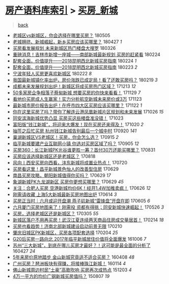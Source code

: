 [房产语料库索引](../../README.md)  > [买房_新城](买房_新城.md)
====
> [back](../README.md)

- [老城区vs新城区，你会选择在哪里买房？](http://jkwz.applinzi.com/ittc/7099669611119379463.html#%E8%80%81%E5%9F%8E%E5%8C%BAvs%E6%96%B0%E5%9F%8E%E5%8C%BA%EF%BC%8C%E4%BD%A0%E4%BC%9A%E9%80%89%E6%8B%A9%E5%9C%A8%E5%93%AA%E9%87%8C%E4%B9%B0%E6%88%BF%EF%BC%9F) 180505  
- [老城拥挤、新城崛起，新乡买房应该买哪里？](http://jkwz.applinzi.com/ittc/7096584000179274769.html#%E8%80%81%E5%9F%8E%E6%8B%A5%E6%8C%A4%E3%80%81%E6%96%B0%E5%9F%8E%E5%B4%9B%E8%B5%B7%EF%BC%8C%E6%96%B0%E4%B9%A1%E4%B9%B0%E6%88%BF%E5%BA%94%E8%AF%A5%E4%B9%B0%E5%93%AA%E9%87%8C%EF%BC%9F) 180427 *1* 
- [买房看发展规划 未来新城区热门楼盘大搜罗](http://jkwz.applinzi.com/ittc/7084686786871952391.html#%E4%B9%B0%E6%88%BF%E7%9C%8B%E5%8F%91%E5%B1%95%E8%A7%84%E5%88%92+%E6%9C%AA%E6%9D%A5%E6%96%B0%E5%9F%8E%E5%8C%BA%E7%83%AD%E9%97%A8%E6%A5%BC%E7%9B%98%E5%A4%A7%E6%90%9C%E7%BD%97) 180326  
- [重磅消息！吉林市新增一座城——南部新城最新规划 买房的赶紧看](http://jkwz.applinzi.com/ittc/7073717007231222790.html#%E9%87%8D%E7%A3%85%E6%B6%88%E6%81%AF%EF%BC%81%E5%90%89%E6%9E%97%E5%B8%82%E6%96%B0%E5%A2%9E%E4%B8%80%E5%BA%A7%E5%9F%8E%E2%80%94%E2%80%94%E5%8D%97%E9%83%A8%E6%96%B0%E5%9F%8E%E6%9C%80%E6%96%B0%E8%A7%84%E5%88%92+%E4%B9%B0%E6%88%BF%E7%9A%84%E8%B5%B6%E7%B4%A7%E7%9C%8B) 180224  
- [配套全面，价值提升——2018昆明西北新城买房指南](http://jkwz.applinzi.com/ittc/7073608902946325521.html#%E9%85%8D%E5%A5%97%E5%85%A8%E9%9D%A2%EF%BC%8C%E4%BB%B7%E5%80%BC%E6%8F%90%E5%8D%87%E2%80%94%E2%80%942018%E6%98%86%E6%98%8E%E8%A5%BF%E5%8C%97%E6%96%B0%E5%9F%8E%E4%B9%B0%E6%88%BF%E6%8C%87%E5%8D%97) 180224 *1* 
- [配套全面，价值提升——2018昆明西北新城买房指南](http://jkwz.applinzi.com/ittc/7073307013776147463.html#%E9%85%8D%E5%A5%97%E5%85%A8%E9%9D%A2%EF%BC%8C%E4%BB%B7%E5%80%BC%E6%8F%90%E5%8D%87%E2%80%94%E2%80%942018%E6%98%86%E6%98%8E%E8%A5%BF%E5%8C%97%E6%96%B0%E5%9F%8E%E4%B9%B0%E6%88%BF%E6%8C%87%E5%8D%97) 180223 *2* 
- [宁波年轻人买房更喜欢新城区](http://jkwz.applinzi.com/ittc/7072817701951374346.html#%E5%AE%81%E6%B3%A2%E5%B9%B4%E8%BD%BB%E4%BA%BA%E4%B9%B0%E6%88%BF%E6%9B%B4%E5%96%9C%E6%AC%A2%E6%96%B0%E5%9F%8E%E5%8C%BA) 180222 *8* 
- [我国最新城镇化率出炉，房价涨跌已成定局！看了还敢买房吗？](http://jkwz.applinzi.com/ittc/7071833623831774219.html#%E6%88%91%E5%9B%BD%E6%9C%80%E6%96%B0%E5%9F%8E%E9%95%87%E5%8C%96%E7%8E%87%E5%87%BA%E7%82%89%EF%BC%8C%E6%88%BF%E4%BB%B7%E6%B6%A8%E8%B7%8C%E5%B7%B2%E6%88%90%E5%AE%9A%E5%B1%80%EF%BC%81%E7%9C%8B%E4%BA%86%E8%BF%98%E6%95%A2%E4%B9%B0%E6%88%BF%E5%90%97%EF%BC%9F) 180219 *3* 
- [成都未来发展规划出炉！新城区将成买房热门区域？](http://jkwz.applinzi.com/ittc/7046518414258996241.html#%E6%88%90%E9%83%BD%E6%9C%AA%E6%9D%A5%E5%8F%91%E5%B1%95%E8%A7%84%E5%88%92%E5%87%BA%E7%82%89%EF%BC%81%E6%96%B0%E5%9F%8E%E5%8C%BA%E5%B0%86%E6%88%90%E4%B9%B0%E6%88%BF%E7%83%AD%E9%97%A8%E5%8C%BA%E5%9F%9F%EF%BC%9F) 171213 *12* 
- [50多家房企争相落子蔡甸新城 想要买房的你快来看看！](http://jkwz.applinzi.com/ittc/7041285520313811985.html#50%E5%A4%9A%E5%AE%B6%E6%88%BF%E4%BC%81%E4%BA%89%E7%9B%B8%E8%90%BD%E5%AD%90%E8%94%A1%E7%94%B8%E6%96%B0%E5%9F%8E+%E6%83%B3%E8%A6%81%E4%B9%B0%E6%88%BF%E7%9A%84%E4%BD%A0%E5%BF%AB%E6%9D%A5%E7%9C%8B%E7%9C%8B%EF%BC%81) 171129 *7* 
- [看地价买房成人生赢家！实力分析航空新城未来房价或3万](http://jkwz.applinzi.com/ittc/7039143532999214096.html#%E7%9C%8B%E5%9C%B0%E4%BB%B7%E4%B9%B0%E6%88%BF%E6%88%90%E4%BA%BA%E7%94%9F%E8%B5%A2%E5%AE%B6%EF%BC%81%E5%AE%9E%E5%8A%9B%E5%88%86%E6%9E%90%E8%88%AA%E7%A9%BA%E6%96%B0%E5%9F%8E%E6%9C%AA%E6%9D%A5%E6%88%BF%E4%BB%B7%E6%88%963%E4%B8%87) 171123  
- [最新城市房价报告出炉！在呼市四大区买房应该买哪里？](http://jkwz.applinzi.com/ittc/7038689215406146576.html#%E6%9C%80%E6%96%B0%E5%9F%8E%E5%B8%82%E6%88%BF%E4%BB%B7%E6%8A%A5%E5%91%8A%E5%87%BA%E7%82%89%EF%BC%81%E5%9C%A8%E5%91%BC%E5%B8%82%E5%9B%9B%E5%A4%A7%E5%8C%BA%E4%B9%B0%E6%88%BF%E5%BA%94%E8%AF%A5%E4%B9%B0%E5%93%AA%E9%87%8C%EF%BC%9F) 171122 *1* 
- [你在这里买房了吗？带你了解连云港凤凰新城片区规划和未来发展](http://jkwz.applinzi.com/ittc/7028886282586031120.html#%E4%BD%A0%E5%9C%A8%E8%BF%99%E9%87%8C%E4%B9%B0%E6%88%BF%E4%BA%86%E5%90%97%EF%BC%9F%E5%B8%A6%E4%BD%A0%E4%BA%86%E8%A7%A3%E8%BF%9E%E4%BA%91%E6%B8%AF%E5%87%A4%E5%87%B0%E6%96%B0%E5%9F%8E%E7%89%87%E5%8C%BA%E8%A7%84%E5%88%92%E5%92%8C%E6%9C%AA%E6%9D%A5%E5%8F%91%E5%B1%95) 171026 *15* 
- [同安滨海新城优势凸显 买房买这些楼盘准没错！](http://jkwz.applinzi.com/ittc/7027604267110761488.html#%E5%90%8C%E5%AE%89%E6%BB%A8%E6%B5%B7%E6%96%B0%E5%9F%8E%E4%BC%98%E5%8A%BF%E5%87%B8%E6%98%BE+%E4%B9%B0%E6%88%BF%E4%B9%B0%E8%BF%99%E4%BA%9B%E6%A5%BC%E7%9B%98%E5%87%86%E6%B2%A1%E9%94%99%EF%BC%81) 171023  
- [富阳版“钱江新城”，将迎来大爆发！现在买房还来得及！](http://jkwz.applinzi.com/ittc/7026456822184150033.html#%E5%AF%8C%E9%98%B3%E7%89%88%E2%80%9C%E9%92%B1%E6%B1%9F%E6%96%B0%E5%9F%8E%E2%80%9D%EF%BC%8C%E5%B0%86%E8%BF%8E%E6%9D%A5%E5%A4%A7%E7%88%86%E5%8F%91%EF%BC%81%E7%8E%B0%E5%9C%A8%E4%B9%B0%E6%88%BF%E8%BF%98%E6%9D%A5%E5%BE%97%E5%8F%8A%EF%BC%81) 171020 *2* 
- [抽签之后忙买房 杭州钱江新城告别最后一个城中村](http://jkwz.applinzi.com/ittc/7015458924327863313.html#%E6%8A%BD%E7%AD%BE%E4%B9%8B%E5%90%8E%E5%BF%99%E4%B9%B0%E6%88%BF+%E6%9D%AD%E5%B7%9E%E9%92%B1%E6%B1%9F%E6%96%B0%E5%9F%8E%E5%91%8A%E5%88%AB%E6%9C%80%E5%90%8E%E4%B8%80%E4%B8%AA%E5%9F%8E%E4%B8%AD%E6%9D%91) 170920 *141* 
- [巢湖新城区VS老城区！买房，你会怎么选？](http://jkwz.applinzi.com/ittc/7013430767852717072.html#%E5%B7%A2%E6%B9%96%E6%96%B0%E5%9F%8E%E5%8C%BAVS%E8%80%81%E5%9F%8E%E5%8C%BA%EF%BC%81%E4%B9%B0%E6%88%BF%EF%BC%8C%E4%BD%A0%E4%BC%9A%E6%80%8E%E4%B9%88%E9%80%89%EF%BC%9F) 170915 *2* 
- [临平新城要建产业互联网小镇 你选对买房区域了吗？](http://jkwz.applinzi.com/ittc/7009869882563511312.html#%E4%B8%B4%E5%B9%B3%E6%96%B0%E5%9F%8E%E8%A6%81%E5%BB%BA%E4%BA%A7%E4%B8%9A%E4%BA%92%E8%81%94%E7%BD%91%E5%B0%8F%E9%95%87+%E4%BD%A0%E9%80%89%E5%AF%B9%E4%B9%B0%E6%88%BF%E5%8C%BA%E5%9F%9F%E4%BA%86%E5%90%97%EF%BC%9F) 170905 *12* 
- [买房360：长江新城PK光谷谁更胜一筹？首付30万还能买哪里？](http://jkwz.applinzi.com/ittc/7007964542121018385.html#%E4%B9%B0%E6%88%BF360%EF%BC%9A%E9%95%BF%E6%B1%9F%E6%96%B0%E5%9F%8EPK%E5%85%89%E8%B0%B7%E8%B0%81%E6%9B%B4%E8%83%9C%E4%B8%80%E7%AD%B9%EF%BC%9F%E9%A6%96%E4%BB%9830%E4%B8%87%E8%BF%98%E8%83%BD%E4%B9%B0%E5%93%AA%E9%87%8C%EF%BC%9F) 170831  
- [买房应该选择新城区还是老城区？](http://jkwz.applinzi.com/ittc/7003149934248068113.html#%E4%B9%B0%E6%88%BF%E5%BA%94%E8%AF%A5%E9%80%89%E6%8B%A9%E6%96%B0%E5%9F%8E%E5%8C%BA%E8%BF%98%E6%98%AF%E8%80%81%E5%9F%8E%E5%8C%BA%EF%BC%9F) 170818  
- [风向丨西安买房向西看，沣东新城将成置业热点！](http://jkwz.applinzi.com/ittc/6992434701200262161.html#%E9%A3%8E%E5%90%91%E4%B8%A8%E8%A5%BF%E5%AE%89%E4%B9%B0%E6%88%BF%E5%90%91%E8%A5%BF%E7%9C%8B%EF%BC%8C%E6%B2%A3%E4%B8%9C%E6%96%B0%E5%9F%8E%E5%B0%86%E6%88%90%E7%BD%AE%E4%B8%9A%E7%83%AD%E7%82%B9%EF%BC%81) 170720  
- [买房看这里！昌平新城景色怡人的改善型住房](http://jkwz.applinzi.com/ittc/6984649269909652484.html#%E4%B9%B0%E6%88%BF%E7%9C%8B%E8%BF%99%E9%87%8C%EF%BC%81%E6%98%8C%E5%B9%B3%E6%96%B0%E5%9F%8E%E6%99%AF%E8%89%B2%E6%80%A1%E4%BA%BA%E7%9A%84%E6%94%B9%E5%96%84%E5%9E%8B%E4%BD%8F%E6%88%BF) 170629  
- [南昌买房攻略，朝阳新城值得你买吗？](http://jkwz.applinzi.com/ittc/6984629702818792453.html#%E5%8D%97%E6%98%8C%E4%B9%B0%E6%88%BF%E6%94%BB%E7%95%A5%EF%BC%8C%E6%9C%9D%E9%98%B3%E6%96%B0%E5%9F%8E%E5%80%BC%E5%BE%97%E4%BD%A0%E4%B9%B0%E5%90%97%EF%BC%9F) 170629 *17* 
- [象湖新城PK九龙湖新区 买房你更想买哪里？](http://jkwz.applinzi.com/ittc/6984627013456233476.html#%E8%B1%A1%E6%B9%96%E6%96%B0%E5%9F%8EPK%E4%B9%9D%E9%BE%99%E6%B9%96%E6%96%B0%E5%8C%BA+%E4%B9%B0%E6%88%BF%E4%BD%A0%E6%9B%B4%E6%83%B3%E4%B9%B0%E5%93%AA%E9%87%8C%EF%BC%9F) 170629 *45* 
- [关注：合肥人买房 空港新城均价6K！经开1.4W加推卖疯！](http://jkwz.applinzi.com/ittc/6983502907704869892.html#%E5%85%B3%E6%B3%A8%EF%BC%9A%E5%90%88%E8%82%A5%E4%BA%BA%E4%B9%B0%E6%88%BF+%E7%A9%BA%E6%B8%AF%E6%96%B0%E5%9F%8E%E5%9D%87%E4%BB%B76K%EF%BC%81%E7%BB%8F%E5%BC%801.4W%E5%8A%A0%E6%8E%A8%E5%8D%96%E7%96%AF%EF%BC%81) 170626 *12* 
- [刚需请收藏 上海5大新城最新买房地图出炉](http://jkwz.applinzi.com/ittc/6979082564210787332.html#%E5%88%9A%E9%9C%80%E8%AF%B7%E6%94%B6%E8%97%8F+%E4%B8%8A%E6%B5%B75%E5%A4%A7%E6%96%B0%E5%9F%8E%E6%9C%80%E6%96%B0%E4%B9%B0%E6%88%BF%E5%9C%B0%E5%9B%BE%E5%87%BA%E7%82%89) 170614 *3* 
- [买房正当时｜六月或迎开盘潮 燕子矶新城“雷锋盘”开盘在即](http://jkwz.applinzi.com/ittc/6975624212113785860.html#%E4%B9%B0%E6%88%BF%E6%AD%A3%E5%BD%93%E6%97%B6%EF%BD%9C%E5%85%AD%E6%9C%88%E6%88%96%E8%BF%8E%E5%BC%80%E7%9B%98%E6%BD%AE+%E7%87%95%E5%AD%90%E7%9F%B6%E6%96%B0%E5%9F%8E%E2%80%9C%E9%9B%B7%E9%94%8B%E7%9B%98%E2%80%9D%E5%BC%80%E7%9B%98%E5%9C%A8%E5%8D%B3) 170605 *6* 
- [六月厦门买房地图来了！刚需投 资都有得挑；同安新城快速崛起！](http://jkwz.applinzi.com/ittc/6971881402818626565.html#%E5%85%AD%E6%9C%88%E5%8E%A6%E9%97%A8%E4%B9%B0%E6%88%BF%E5%9C%B0%E5%9B%BE%E6%9D%A5%E4%BA%86%EF%BC%81%E5%88%9A%E9%9C%80%E6%8A%95+%E8%B5%84%E9%83%BD%E6%9C%89%E5%BE%97%E6%8C%91%EF%BC%9B%E5%90%8C%E5%AE%89%E6%96%B0%E5%9F%8E%E5%BF%AB%E9%80%9F%E5%B4%9B%E8%B5%B7%EF%BC%81) 170526 *3* 
- [买房，选择老城区还是新城区？](http://jkwz.applinzi.com/ittc/6941600975885435909.html#%E4%B9%B0%E6%88%BF%EF%BC%8C%E9%80%89%E6%8B%A9%E8%80%81%E5%9F%8E%E5%8C%BA%E8%BF%98%E6%98%AF%E6%96%B0%E5%9F%8E%E5%8C%BA%EF%BC%9F) 170305 *55* 
- [新城区落户不用再买房！武汉江夏连续两天商品住房成交量居首！](http://jkwz.applinzi.com/ittc/6934411596234490885.html#%E6%96%B0%E5%9F%8E%E5%8C%BA%E8%90%BD%E6%88%B7%E4%B8%8D%E7%94%A8%E5%86%8D%E4%B9%B0%E6%88%BF%EF%BC%81%E6%AD%A6%E6%B1%89%E6%B1%9F%E5%A4%8F%E8%BF%9E%E7%BB%AD%E4%B8%A4%E5%A4%A9%E5%95%86%E5%93%81%E4%BD%8F%E6%88%BF%E6%88%90%E4%BA%A4%E9%87%8F%E5%B1%85%E9%A6%96%EF%BC%81) 170214 *18* 
- [买房也看趋势！济南北部新城建设启动前景无限](http://jkwz.applinzi.com/ittc/6933049837837878277.html#%E4%B9%B0%E6%88%BF%E4%B9%9F%E7%9C%8B%E8%B6%8B%E5%8A%BF%EF%BC%81%E6%B5%8E%E5%8D%97%E5%8C%97%E9%83%A8%E6%96%B0%E5%9F%8E%E5%BB%BA%E8%AE%BE%E5%90%AF%E5%8A%A8%E5%89%8D%E6%99%AF%E6%97%A0%E9%99%90) 170210  
- [肇庆旧城区PK新城区，买房各项配套选择](http://jkwz.applinzi.com/ittc/6930706595691627524.html#%E8%82%87%E5%BA%86%E6%97%A7%E5%9F%8E%E5%8C%BAPK%E6%96%B0%E5%9F%8E%E5%8C%BA%EF%BC%8C%E4%B9%B0%E6%88%BF%E5%90%84%E9%A1%B9%E9%85%8D%E5%A5%97%E9%80%89%E6%8B%A9) 170204 *25* 
- [G20后买房一路向北 2017年临平新城居住价值将全面爆发](http://jkwz.applinzi.com/ittc/6885850818984543236.html#G20%E5%90%8E%E4%B9%B0%E6%88%BF%E4%B8%80%E8%B7%AF%E5%90%91%E5%8C%97+2017%E5%B9%B4%E4%B8%B4%E5%B9%B3%E6%96%B0%E5%9F%8E%E5%B1%85%E4%BD%8F%E4%BB%B7%E5%80%BC%E5%B0%86%E5%85%A8%E9%9D%A2%E7%88%86%E5%8F%91) 161006 *7* 
- [苏州“三大新城”，到底在哪儿买房才最好？！这可能是最全面的分析了](http://jkwz.applinzi.com/ittc/6825909260353274884.html#%E8%8B%8F%E5%B7%9E%E2%80%9C%E4%B8%89%E5%A4%A7%E6%96%B0%E5%9F%8E%E2%80%9D%EF%BC%8C%E5%88%B0%E5%BA%95%E5%9C%A8%E5%93%AA%E5%84%BF%E4%B9%B0%E6%88%BF%E6%89%8D%E6%9C%80%E5%A5%BD%EF%BC%9F%EF%BC%81%E8%BF%99%E5%8F%AF%E8%83%BD%E6%98%AF%E6%9C%80%E5%85%A8%E9%9D%A2%E7%9A%84%E5%88%86%E6%9E%90%E4%BA%86) 160427 *24* 
- [5年来房价原地踏步 金山新城究竟适不适合买房？](http://jkwz.applinzi.com/ittc/6818672634245940229.html#5%E5%B9%B4%E6%9D%A5%E6%88%BF%E4%BB%B7%E5%8E%9F%E5%9C%B0%E8%B8%8F%E6%AD%A5+%E9%87%91%E5%B1%B1%E6%96%B0%E5%9F%8E%E7%A9%B6%E7%AB%9F%E9%80%82%E4%B8%8D%E9%80%82%E5%90%88%E4%B9%B0%E6%88%BF%EF%BC%9F) 160408 *48* 
- [广州买房？琶洲板块有得赚，将接棒珠江新城！](http://jkwz.applinzi.com/ittc/6787194646883206148.html#%E5%B9%BF%E5%B7%9E%E4%B9%B0%E6%88%BF%EF%BC%9F%E7%90%B6%E6%B4%B2%E6%9D%BF%E5%9D%97%E6%9C%89%E5%BE%97%E8%B5%9A%EF%BC%8C%E5%B0%86%E6%8E%A5%E6%A3%92%E7%8F%A0%E6%B1%9F%E6%96%B0%E5%9F%8E%EF%BC%81) 160114 *4* 
- [佛山新城周边村民“土豪”高歌吹响 买房再次成热点](http://jkwz.applinzi.com/ittc/6771723250799477765.html#%E4%BD%9B%E5%B1%B1%E6%96%B0%E5%9F%8E%E5%91%A8%E8%BE%B9%E6%9D%91%E6%B0%91%E2%80%9C%E5%9C%9F%E8%B1%AA%E2%80%9D%E9%AB%98%E6%AD%8C%E5%90%B9%E5%93%8D+%E4%B9%B0%E6%88%BF%E5%86%8D%E6%AC%A1%E6%88%90%E7%83%AD%E7%82%B9) 151203 *4* 
- [4万一平方的均价广钢新城买房值吗？](http://jkwz.applinzi.com/ittc/547650615583111481.html#4%E4%B8%87%E4%B8%80%E5%B9%B3%E6%96%B9%E7%9A%84%E5%9D%87%E4%BB%B7%E5%B9%BF%E9%92%A2%E6%96%B0%E5%9F%8E%E4%B9%B0%E6%88%BF%E5%80%BC%E5%90%97%EF%BC%9F) 150807 *19* 
